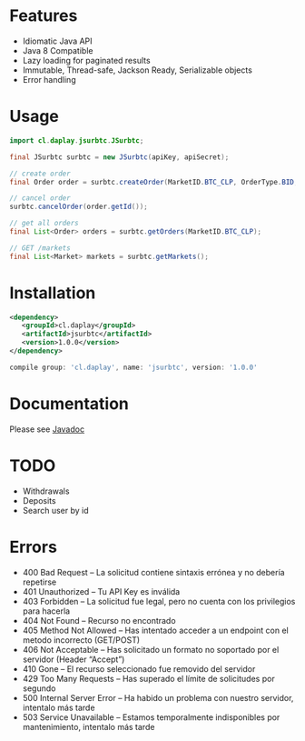 # Features

- Idiomatic Java API
- Java 8 Compatible
- Lazy loading for paginated results
- Immutable, Thread-safe, Jackson Ready, Serializable objects
- Error handling

# Usage

```java
import cl.daplay.jsurbtc.JSurbtc;

final JSurbtc surbtc = new JSurbtc(apiKey, apiSecret);

// create order
final Order order = surbtc.createOrder(MarketID.BTC_CLP, OrderType.BID, OrderPriceType.LIMIT, BigDecimal.ONE, BigDecimal.ONE);

// cancel order
surbtc.cancelOrder(order.getId());

// get all orders
final List<Order> orders = surbtc.getOrders(MarketID.BTC_CLP);

// GET /markets
final List<Market> markets = surbtc.getMarkets();
```

# Installation

```xml
<dependency>
   <groupId>cl.daplay</groupId>
   <artifactId>jsurbtc</artifactId>
   <version>1.0.0</version>
</dependency>
```

```groovy
compile group: 'cl.daplay', name: 'jsurbtc', version: '1.0.0'
```
   
# Documentation

Please see [Javadoc](http://docs.daplay.cl/jsurbtc/cl/daplay/jsurbtc/JSurbtc.html)

# TODO

- Withdrawals
- Deposits
- Search user by id

# Errors

- 400 Bad Request – La solicitud contiene sintaxis errónea y no debería repetirse
- 401 Unauthorized – Tu API Key es inválida
- 403 Forbidden – La solicitud fue legal, pero no cuenta con los privilegios para hacerla
- 404 Not Found – Recurso no encontrado
- 405 Method Not Allowed – Has intentado acceder a un endpoint con el metodo incorrecto (GET/POST)
- 406 Not Acceptable – Has solicitado un formato no soportado por el servidor (Header “Accept”)
- 410 Gone – El recurso seleccionado fue removido del servidor
- 429 Too Many Requests – Has superado el límite de solicitudes por segundo
- 500 Internal Server Error – Ha habido un problema con nuestro servidor, intentalo más tarde
- 503 Service Unavailable – Estamos temporalmente indisponibles por mantenimiento, intentalo más tarde

